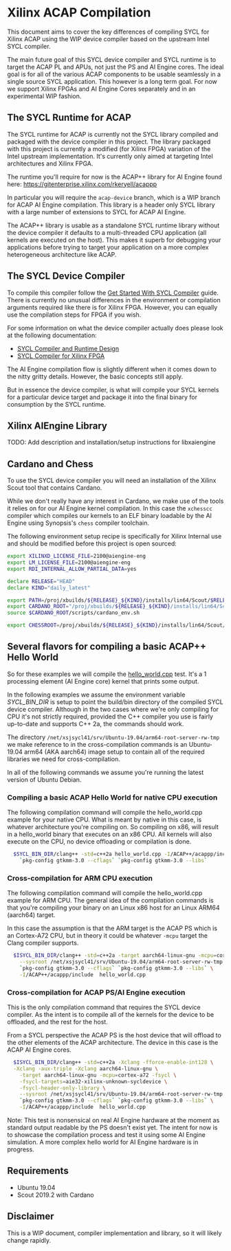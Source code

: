 # Xilinx ACAP Compilation

This document aims to cover the key differences of compiling SYCL for Xilinx
ACAP using the WIP device compiler based on the upstream Intel SYCL compiler.

The main future goal of this SYCL device compiler and SYCL runtime is to target 
the ACAP PL and APUs, not just the PS and AI Engine cores. The ideal goal is
for all of the various ACAP components to be usable seamlessly in a single
source SYCL application. This however is a long term goal. For now we support 
Xilinx FPGAs and AI Engine Cores separately and in an experimental WIP fashion.

## The SYCL Runtime for ACAP

The SYCL runtime for ACAP is currently not the SYCL library compiled and 
packaged with the device compiler in this project. The library packaged with 
this project is currently a modified (for Xilinx FPGA) variation of the Intel 
upstream implementation. It's currently only aimed at targeting Intel 
architectures and Xilinx FPGA.

The runtime you'll require for now is the ACAP++ library for AI Engine found 
here: https://gitenterprise.xilinx.com/rkeryell/acappp

In particular you will require the `acap-device` branch, which is a WIP branch 
for ACAP AI Engine compilation. This library is a header only SYCL library with 
a large number of extensions to SYCL for ACAP AI Engine.

The ACAP++ library is usable as a standalone SYCL runtime library without the
device compiler it defaults to a multi-threaded CPU application (all kernels are 
executed on the host). This makes it superb for debugging your applications 
before trying to target your application on a more complex heterogeneous 
architecture like ACAP.

## The SYCL Device Compiler

To compile this compiler follow the [Get Started With SYCL Compiler](sycl/doc/GetStartedWithSYCLCompiler.md)
guide. There is currently no unusual differences in the environment or 
compilation arguments required like there is for Xilinx FPGA. However, you can 
equally use the compilation steps for FPGA if you wish.

For some information on what the device compiler actually does please look at
the following documentation:
- [SYCL Compiler and Runtime Design](sycl/doc/SYCL_compiler_and_runtime_design.md)
- [SYCL Compiler for Xilinx FPGA](sycl/doc/doc_sycl_compiler.rst)

The AI Engine compilation flow is slightly different when it comes down to the 
nitty gritty details. However, the basic concepts still apply.

But in essence the device compiler, is what will compile your SYCL kernels for a
particular device target and package it into the final binary for consumption
by the SYCL runtime.

## Xilinx AIEngine Library

TODO: Add description and installation/setup instructions for libxaiengine 

## Cardano and Chess

To use the SYCL device compiler you will need an installation of the Xilinx 
Scout tool that contains Cardano.

While we don't really have any interest in Cardano, we make use of the tools it
relies on for our AI Engine kernel compilation. In this case the `xchesscc` 
compiler which compiles our kernels to an ELF binary loadable by the AI Engine 
using Synopsis's `chess` compiler toolchain.

The following environment setup recipe is specifically for Xilinx Internal use
and should be modified before this project is open sourced:

```bash
export XILINXD_LICENSE_FILE=2100@aiengine-eng
export LM_LICENSE_FILE=2100@aiengine-eng
export RDI_INTERNAL_ALLOW_PARTIAL_DATA=yes

declare RELEASE="HEAD"
declare KIND="daily_latest"

export PATH=/proj/xbuilds/${RELEASE}_${KIND}/installs/lin64/Scout/$RELEASE/cardano/bin/unwrapped/lnx64.o/:$PATH
export CARDANO_ROOT="/proj/xbuilds/${RELEASE}_${KIND}/installs/lin64/Scout/$RELEASE/cardano"
source $CARDANO_ROOT/scripts/cardano_env.sh

export CHESSROOT=/proj/xbuilds/${RELEASE}_${KIND}/installs/lin64/Scout/$RELEASE/cardano/tps/lnx64/
```

## Several flavors for compiling a basic ACAP++ Hello World

So for these examples we will compile the [hello_world.cpp](sycl/test/acap_tests/hello_world.cpp) 
test. It's a 1 processing element (AI Engine core) kernel that prints some 
output.

In the following examples we assume the environment variable *SYCL_BIN_DIR* is
setup to point the build/bin directory of the compiled SYCL device compiler. 
Although in the two cases where we're only compiling for CPU it's not strictly 
required, provided the C++ compiler you use is fairly up-to-date and supports 
C++ 2a, the commands should work.

The directory `/net/xsjsycl41/srv/Ubuntu-19.04/arm64-root-server-rw-tmp` we 
make reference to in the cross-compilation commands is an Ubuntu-19.04 arm64 
(AKA aarch64) image setup to contain all of the required libraries we need for 
cross-compilation.

In all of the following commands we assume you're running the latest
version of Ubuntu Debian.

### Compiling a basic ACAP Hello World for native CPU execution

The following compilation command will compile the hello_world.cpp example for 
your native CPU. What is meant by native in this case, is whatever architecture 
you're compiling on. So compiling on x86, will result in a hello_world 
binary that executes on an x86 CPU. All kernels will also execute on the CPU,
no device offloading or compilation is done.

```bash
  $SYCL_BIN_DIR/clang++ -std=c++2a hello_world.cpp -I/ACAP++/acappp/include \
    `pkg-config gtkmm-3.0 --cflags` `pkg-config gtkmm-3.0 --libs`
```
### Cross-compilation for ARM CPU execution

The following compilation command will compile the hello_world.cpp example for 
ARM CPU. The general idea of the compilation commands is that you're compiling 
your binary on an Linux x86 host for an Linux ARM64 (aarch64) target.
 
In this case the assumption is that the ARM target is the ACAP PS which is an 
Cortex-A72 CPU, but in theory it could be whatever `-mcpu` target the Clang 
compiler supports. 
 
```bash
  $ISYCL_BIN_DIR/clang++ -std=c++2a -target aarch64-linux-gnu -mcpu=cortex-a72 \
    --sysroot /net/xsjsycl41/srv/Ubuntu-19.04/arm64-root-server-rw-tmp \
    `pkg-config gtkmm-3.0 --cflags` `pkg-config gtkmm-3.0 --libs` \
    -I/ACAP++/acappp/include  hello_world.cpp
```

### Cross-compilation for ACAP PS/AI Engine execution

This is the only compilation command that requires the SYCL device compiler. 
As the intent is to compile all of the kernels for the device to be offloaded, 
and the rest for the host.

From a SYCL perspective the ACAP PS is the host device that will offload to
the other elements of the ACAP architecture. The device in this case is the ACAP 
AI Engine cores.

```bash
  $ISYCL_BIN_DIR/clang++ -std=c++2a -Xclang -fforce-enable-int128 \
  -Xclang -aux-triple -Xclang aarch64-linux-gnu \
    -target aarch64-linux-gnu -mcpu=cortex-a72 -fsycl \
    -fsycl-targets=aie32-xilinx-unknown-sycldevice \
    -fsycl-header-only-library \
    --sysroot /net/xsjsycl41/srv/Ubuntu-19.04/arm64-root-server-rw-tmp \
    `pkg-config gtkmm-3.0 --cflags` `pkg-config gtkmm-3.0 --libs` \
    -I/ACAP++/acappp/include  hello_world.cpp
```

Note: This test is nonsensical on real AI Engine hardware at the moment as 
standard output readable by the PS doesn't exist yet. The intent for now is to
showcase the compilation process and test it using some AI Engine simulation.
A more complex hello world for AI Engine hardware is in progress.

## Requirements
  * Ubuntu 19.04
  * Scout 2019.2 with Cardano
  
## Disclaimer

This is a WIP document, compiler implementation and library, so it will likely
change rapidly.
